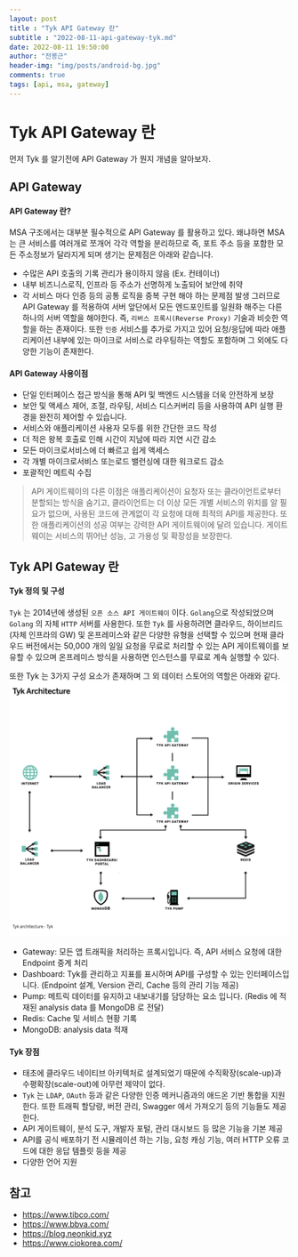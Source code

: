 ```yaml
---
layout: post
title : "Tyk API Gateway 란"
subtitle : "2022-08-11-api-gateway-tyk.md"
date: 2022-08-11 19:50:00
author: "전봉근"
header-img: "img/posts/android-bg.jpg"
comments: true
tags: [api, msa, gateway]
---
```


Tyk API Gateway 란
=========

먼저 Tyk 를 알기전에 API Gateway 가 뭔지 개념을 알아보자.

## API Gateway 
#### API Gateway 란?
MSA 구조에서는 대부분 필수적으로 API Gateway 를 활용하고 있다. 왜냐하면 MSA 는 큰 서비스를 여러개로 쪼개어 각각 역할을 분리하므로 즉, 포트 주소 등을 포함한 모든 주소정보가 달라지게 되며 생기는 문제점은 아래와 같습니다.
- 수많은 API 호출의 기록 관리가 용이하지 않음 (Ex. 컨테이너)
- 내부 비즈니스로직, 인프라 등 주소가 선명하게 노출되어 보안에 취약
- 각 서비스 마다 인증 등의 공통 로직을 중복 구현 해야 하는 문제점 발생
그러므로 API Gateway 를 적용하여 서버 앞단에서 모든 엔드포인트를 일원화 해주는 다른 하나의 서버 역할을 해야한다. 즉, `리버스 프록시(Reverse Proxy)` 기술과 비슷한 역할을 하는 존재이다.
또한 `인증` 서비스를 추가로 가지고 있어 요청/응답에 따라 애플리케이션 내부에 있는 마이크로 서비스로 라우팅하는 역할도 포함하며 그 외에도 다양한 기능이 존재한다.

#### API Gateway 사용이점
- 단일 인터페이스 접근 방식을 통해 API 및 백엔드 시스템을 더욱 안전하게 보장
- 보안 및 액세스 제어, 조절, 라우팅, 서비스 디스커버리 등을 사용하여 API 실행 환경을 완전히 제어할 수 있습니다.
- 서비스와 애플리케이션 사용자 모두를 위한 간단한 코드 작성
- 더 적은 왕복 호출로 인해 시간이 지남에 따라 지연 시간 감소
- 모든 마이크로서비스에 더 빠르고 쉽게 액세스
- 각 개별 마이크로서비스 또는로드 밸런싱에 대한 워크로드 감소
- 포괄적인 메트릭 수집
> API 게이트웨이의 다른 이점은 애플리케이션이 요청자 또는 클라이언트로부터 분할되는 방식을 숨기고, 클라이언트는 더 이상 모든 개별 서비스의 위치를 알 필요가 없으며, 사용된 코드에 관계없이 각 요청에 대해 최적의 API를 제공한다. 또한 애플리케이션의 성공 여부는 강력한 API 게이트웨이에 달려 있습니다. 게이트웨이는 서비스의 뛰어난 성능, 고 가용성 및 확장성을 보장한다.


## Tyk API Gateway 란
#### Tyk 정의 및 구성
`Tyk` 는 2014년에 생성된 `오픈 소스 API 게이트웨이` 이다. `Golang`으로 작성되었으며 `Golang` 의 자체 `HTTP` 서버를 사용한다.
또한 `Tyk` 를 사용하려면 클라우드, 하이브리드(자체 인프라의 GW) 및 온프레미스와 같은 다양한 유형을 선택할 수 있으며 현재 클라우드 버전에서는 50,000 개의 일일 요청을 무료로 처리할 수 있는 API 게이트웨이를 보유할 수 있으며 온프레미스 방식을 사용하면 인스턴스를 무료로 계속 실행할 수 있다.

또한 Tyk 는 3가지 구성 요소가 존재하며 그 외 데이터 스토어의 역할은 아래와 같다.    
![api-gateway-1](/img/posts/msa/api-gateway-1.png)    
- Gateway: 모든 앱 트래픽을 처리하는 프록시입니다. 즉, API 서비스 요청에 대한 Endpoint 중계 처리
- Dashboard: Tyk를 관리하고 지표를 표시하며 API를 구성할 수 있는 인터페이스입니다. (Endpoint 설계, Version 관리, Cache 등의 관리 기능 제공)
- Pump: 메트릭 데이터를 유지하고 내보내기를 담당하는 요소 입니다. (Redis 에 적재된 analysis data 를 MongoDB 로 전달)
- Redis: Cache 및 서비스 현황 기록
- MongoDB: analysis data 적재

#### Tyk 장점
- 태초에 클라우드 네이티브 아키텍처로 설계되었기 때문에 수직확장(scale-up)과 수평확장(scale-out)에 아무런 제약이 없다.
-  `Tyk` 는 `LDAP`, `OAuth` 등과 같은 다양한 인증 메커니즘과의 애드온 기반 통합을 지원한다. 또한 트래픽 할당량, 버전 관리, Swagger 에서 가져오기 등의 기능들도 제공한다.
- API 게이트웨이, 분석 도구, 개발자 포털, 관리 대시보드 등 많은 기능을 기본 제공
- API를 공식 배포하기 전 시뮬레이션 하는 기능, 요청 캐싱 기능, 여러 HTTP 오류 코드에 대한 응답 템플릿 등을 제공
- 다양한 언어 지원


## 참고
- https://www.tibco.com/
- https://www.bbva.com/
- https://blog.neonkid.xyz
- https://www.ciokorea.com/